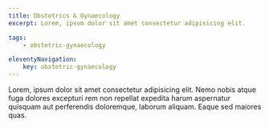 ```yaml
---
title: Obstetrics & Gynaecology
excerpt: Lorem, ipsum dolor sit amet consectetur adipisicing elit.

tags: 
    - obstetric-gynaecology

eleventyNavigation:
    key: obstetric-gynaecology
---
```


Lorem, ipsum dolor sit amet consectetur adipisicing elit. Nemo nobis atque fuga dolores excepturi rem non repellat expedita harum aspernatur quisquam aut perferendis doloremque, laborum aliquam. Eaque sed maiores quas.